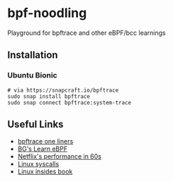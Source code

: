 # bpf-noodling

Playground for bpftrace and other eBPF/bcc learnings

## Installation

### Ubuntu Bionic

    # via https://snapcraft.io/bpftrace
    sudo snap install bpftrace
    sudo snap connect bpftrace:system-trace

## Useful Links 

* [bpftrace one
  liners](https://github.com/iovisor/bpftrace/blob/master/docs/tutorial_one_liners.md)
* [BG's Learn
  eBPF](https://medium.com/netflix-techblog/linux-performance-analysis-in-60-000-milliseconds-accc10403c55)
* [Netflix's performance in
  60s](https://medium.com/netflix-techblog/linux-performance-analysis-in-60-000-milliseconds-accc10403c55)
* [Linux
  syscalls](https://github.com/torvalds/linux/blob/16f73eb02d7e1765ccab3d2018e0bd98eb93d973/arch/x86/entry/syscalls/syscall_64.tbl)
* [Linux insides
  book](https://0xax.gitbooks.io/linux-insides/content/Theory/linux-theory-1.html)
